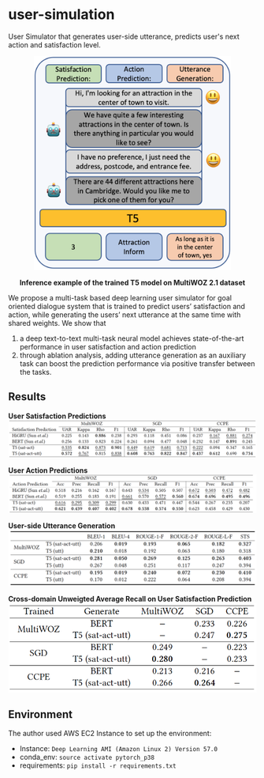 # user-simulation
User Simulator that generates user-side utterance, predicts user's next action and satisfaction level.

<p align="center">
    <img src="imgs/t5-mtl-diagram.png" width="400">
</p>
<p align="center">
    <b>Inference example of the trained T5 model on MultiWOZ 2.1 dataset</b>
</p>


We propose a multi-task based deep learning user simulator for goal oriented dialogue system that is trained to predict users’ satisfaction and action, while generating the users’ next utterance at the same time with shared weights. 
We show that 
1) a deep text-to-text multi-task neural model achieves state-of-the-art performance in user satisfaction and action prediction
2) through ablation analysis, adding utterance generation as an auxiliary task can boost the prediction performance via positive transfer between the tasks. 

## Results
**User Satisfaction Predictions**  
![satisfaction](imgs/satisfaction-table.png)  

**User Action Predictions**  
![action](imgs/action-table.png)  

**User-side Utterance Generation**  
![ug](imgs/ug-score-table.png)  

**Cross-domain Unweigted Average Recall on User Satisfaction Prediction**  
![satisfaction](imgs/cross-domain.png)  



## Environment
The author used AWS EC2 Instance to set up the environment:  

- Instance: `Deep Learning AMI (Amazon Linux 2) Version 57.0`  
- conda_env: `source activate pytorch_p38`
- requirements: `pip install -r requirements.txt`


